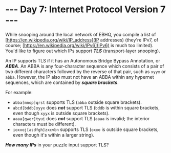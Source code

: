 # --- Day 7: Internet Protocol Version 7 ---

While snooping around the local network of EBHQ, you compile a list of [https://en.wikipedia.org/wiki/IP_address](IP addresses) (they're IPv7, of course; [https://en.wikipedia.org/wiki/IPv6](IPv6) is much too limited). You'd like to figure out which IPs support <em><b>TLS</b></em> (transport-layer snooping).


An IP supports TLS if it has an Autonomous Bridge Bypass Annotation, or <span title="Any similarity to the pattern it describes is purely coincidental."><em><b>ABBA</b></em></span>.  An ABBA is any four-character sequence which consists of a pair of two different characters followed by the reverse of that pair, such as <code>xyyx</code> or <code>abba</code>.  However, the IP also must not have an ABBA within any hypernet sequences, which are contained by <em><b>square brackets</b></em>.


For example:


<ul>
<li><code>abba[mnop]qrst</code> supports TLS (<code>abba</code> outside square brackets).</li>
<li><code>abcd[bddb]xyyx</code> does <em><b>not</b></em> support TLS (<code>bddb</code> is within square brackets, even though <code>xyyx</code> is outside square brackets).</li>
<li><code>aaaa[qwer]tyui</code> does <em><b>not</b></em> support TLS (<code>aaaa</code> is invalid; the interior characters must be different).</li>
<li><code>ioxxoj[asdfgh]zxcvbn</code> supports TLS (<code>oxxo</code> is outside square brackets, even though it's within a larger string).</li>
</ul>
<em><b>How many IPs</b></em> in your puzzle input support TLS?


